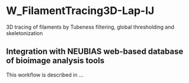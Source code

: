 # W_FilamentTracing3D-Lap-IJ
3D tracing of filaments by Tubeness filtering, global thresholding and skeletonization

## Integration with NEUBIAS web-based database of bioimage analysis tools 
This workflow is described in ...

